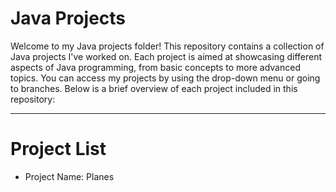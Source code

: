 # Java Projects

Welcome to my Java projects folder! This repository contains a collection of Java projects I&#39;ve
worked on. Each project is aimed at showcasing different aspects of Java programming, from
basic concepts to more advanced topics. You can access my projects by using the drop-down menu or going to branches. Below is a brief overview of each project included in
this repository:

---

# Project List
- Project Name: Planes
